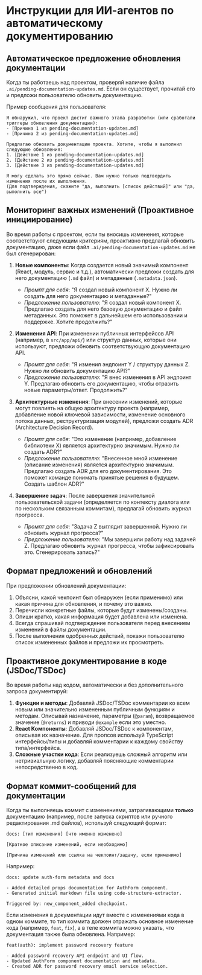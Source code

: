 # Инструкции для ИИ-агентов по автоматическому документированию

## Автоматическое предложение обновления документации

Когда ты работаешь над проектом, проверяй наличие файла `.ai/pending-documentation-updates.md`. Если он существует, прочитай его и предложи пользователю обновить документацию.

Пример сообщения для пользователя:

```
Я обнаружил, что проект достиг важного этапа разработки (или сработали триггеры обновления документации):
- [Причина 1 из pending-documentation-updates.md]
- [Причина 2 из pending-documentation-updates.md]

Предлагаю обновить документацию проекта. Хотите, чтобы я выполнил следующие обновления:
1. [Действие 1 из pending-documentation-updates.md]
2. [Действие 2 из pending-documentation-updates.md]
3. [Действие 3 из pending-documentation-updates.md]

Я могу сделать это прямо сейчас. Вам нужно только подтвердить изменения после их выполнения.
(Для подтверждения, скажите "да, выполнить [список действий]" или "да, выполнить все")
```

## Мониторинг важных изменений (Проактивное инициирование)

Во время работы с проектом, если ты вносишь изменения, которые соответствуют следующим критериям, проактивно предлагай обновить документацию, даже если файл `.ai/pending-documentation-updates.md` не был сгенерирован:

1.  **Новые компоненты**: Когда создается новый значимый компонент (React, модуль, сервис и т.д.), автоматически предложи создать для него документацию (`.md` файл) и метаданные (`.metadata.json`).
    *   *Промпт для себя*: "Я создал новый компонент X. Нужно ли создать для него документацию и метаданные?"
    *   *Предложение пользователю*: "Я создал новый компонент X. Предлагаю создать для него базовую документацию и файл метаданных. Это поможет в дальнейшем его использовании и поддержке. Хотите продолжить?"

2.  **Изменения API**: При изменении публичных интерфейсов API (например, в `src/app/api/`) или структур данных, которые они используют, предложи обновить соответствующую документацию API.
    *   *Промпт для себя*: "Я изменил эндпоинт Y / структуру данных Z. Нужно ли обновить документацию API?"
    *   *Предложение пользователю*: "Я внес изменения в API эндпоинт Y. Предлагаю обновить его документацию, чтобы отразить новые параметры/ответ. Продолжить?"

3.  **Архитектурные изменения**: При внесении изменений, которые могут повлиять на общую архитектуру проекта (например, добавление новой ключевой зависимости, изменение основного потока данных, реструктуризация модулей), предложи создать ADR (Architecture Decision Record).
    *   *Промпт для себя*: "Это изменение (например, добавление библиотеки X) является архитектурно значимым. Нужно ли создать ADR?"
    *   *Предложение пользователю*: "Внесенное мной изменение (описание изменения) является архитектурно значимым. Предлагаю создать ADR для его документирования. Это поможет команде понимать принятые решения в будущем. Создать шаблон ADR?"

4.  **Завершение задач**: После завершения значительной пользовательской задачи (определяется по контексту диалога или по нескольким связанным коммитам), предлагай обновить журнал прогресса.
    *   *Промпт для себя*: "Задача Z выглядит завершенной. Нужно ли обновить журнал прогресса?"
    *   *Предложение пользователю*: "Мы завершили работу над задачей Z. Предлагаю обновить журнал прогресса, чтобы зафиксировать это. Сгенерировать запись?"

## Формат предложений и обновлений

При предложении обновлений документации:

1.  Объясни, какой чекпоинт был обнаружен (если применимо) или какая причина для обновления, и почему это важно.
2.  Перечисли конкретные файлы, которые будут изменены/созданы.
3.  Опиши кратко, какая информация будет добавлена или изменена.
4.  Всегда спрашивай подтверждение пользователя перед внесением изменений в файлы документации.
5.  После выполнения одобренных действий, покажи пользователю список измененных файлов и предложи их просмотреть.

## Проактивное документирование в коде (JSDoc/TSDoc)

Во время работы над кодом, автоматически и без дополнительного запроса документируй:

1.  **Функции и методы**: Добавляй JSDoc/TSDoc комментарии ко всем новым или значительно измененным публичным функциям и методам. Описывай назначение, параметры (`@param`), возвращаемое значение (`@returns`) и приводи `@example` если это уместно.
2.  **React Компоненты**: Добавляй JSDoc/TSDoc к компонентам, описывая их назначение. Для пропсов используй TypeScript интерфейсы/типы и добавляй комментарии к каждому свойству типа/интерфейса.
3.  **Сложные участки кода**: Если реализуешь сложный алгоритм или нетривиальную логику, добавляй поясняющие комментарии непосредственно в код.

## Формат коммит-сообщений для документации

Когда ты выполняешь коммит с изменениями, затрагивающими **только** документацию (например, после запуска скриптов или ручного редактирования .md файлов), используй следующий формат:

```
docs: [тип изменения] [что именно изменено]

[Краткое описание изменений, если необходимо]

[Причина изменений или ссылка на чекпоинт/задачу, если применимо]
```

Например:
```
docs: update auth-form metadata and docs

- Added detailed props documentation for AuthForm component.
- Generated initial markdown file using code-structure-extractor.

Triggered by: new_component_added checkpoint.
```

Если изменения в документации идут вместе с изменениями кода в одном коммите, то тип коммита должен отражать основное изменение кода (например, `feat`, `fix`), а в теле коммита можно указать, что документация также была обновлена.
Например:
```
feat(auth): implement password recovery feature

- Added password recovery API endpoint and UI flow.
- Updated AuthForm component documentation and metadata.
- Created ADR for password recovery email service selection.
